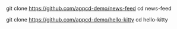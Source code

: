 git clone https://github.com/appcd-demo/news-feed
cd news-feed


git clone https://github.com/appcd-demo/hello-kitty
cd hello-kitty